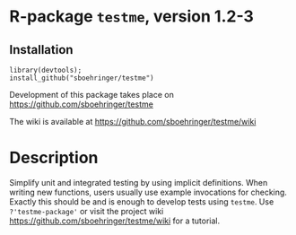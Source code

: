 # R-package `testme`, version 1.2-3
## Installation
```{r}
library(devtools);
install_github("sboehringer/testme")
```

Development of this package takes place on https://github.com/sboehringer/testme

The wiki is available at https://github.com/sboehringer/testme/wiki
# Description
Simplify unit and integrated testing by using implicit definitions. When writing new functions, users usually use example invocations for checking. Exactly this should be and is enough to develop tests using `testme`. Use `?'testme-package'` or visit the project wiki <https://github.com/sboehringer/testme/wiki> for a tutorial.